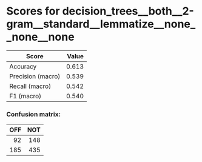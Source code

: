 # Scores for decision_trees__both__2-gram__standard__lemmatize__none__none__none
|      Score      |Value|
|-----------------|----:|
|Accuracy         |0.613|
|Precision (macro)|0.539|
|Recall (macro)   |0.542|
|F1 (macro)       |0.540|

### Confusion matrix:
|OFF|NOT|
|--:|--:|
| 92|148|
|185|435|
